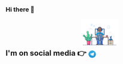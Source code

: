 ### Hi there 👋

<div id="header" align="center">
  <img src="static/programming.gif" width="100"/>
</div>

<div>
    <strong style = "font-size: 20px"> I'm on social media 👉 </strong> 
    <a href="https://t.me/Mihey_83">
        <img align="center" alt="Telegram" width="22px" src="static/icons/social_network/telegram.png">
    </a>
</div>

<!--
**DeNeMiX83/DeNeMiX83** is a ✨ _special_ ✨ repository because its `README.md` (this file) appears on your GitHub profile.

Here are some ideas to get you started:

- 🔭 I’m currently working on ...
- 🌱 I’m currently learning ...
- 👯 I’m looking to collaborate on ...
- 🤔 I’m looking for help with ...
- 💬 Ask me about ...
- 📫 How to reach me: ...
- 😄 Pronouns: ...
- ⚡ Fun fact: ...
-->

